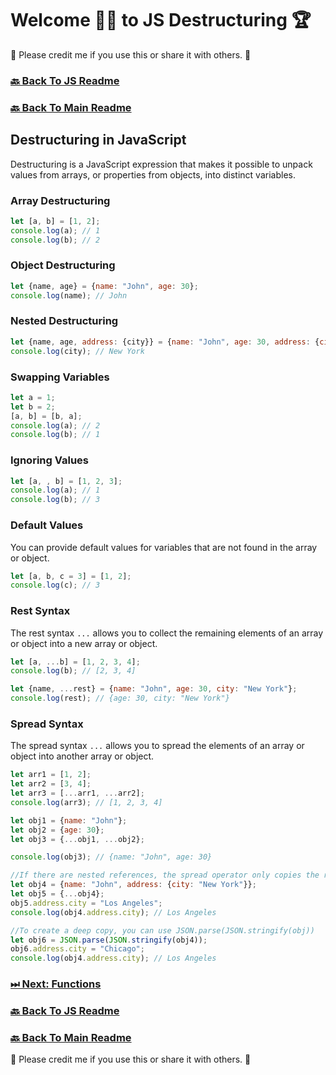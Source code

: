 # Welcome 🙋‍♂️ to JS Destructuring 🏆

🙏 Please credit me if you use this or share it with others. 🙏

### [🔙 Back To JS Readme](./js.md)

### [🔙 Back To Main Readme](../../../README.md)

## Destructuring in JavaScript

Destructuring is a JavaScript expression that makes it possible to unpack values from arrays, or properties from objects, into distinct variables.

### Array Destructuring

```javascript
let [a, b] = [1, 2];
console.log(a); // 1
console.log(b); // 2
```

### Object Destructuring

```javascript
let {name, age} = {name: "John", age: 30};
console.log(name); // John
```

### Nested Destructuring

```javascript
let {name, age, address: {city}} = {name: "John", age: 30, address: {city: "New York"}};
console.log(city); // New York
```

### Swapping Variables

```javascript
let a = 1;
let b = 2;
[a, b] = [b, a];
console.log(a); // 2
console.log(b); // 1
```

### Ignoring Values

```javascript
let [a, , b] = [1, 2, 3];
console.log(a); // 1
console.log(b); // 3
```

### Default Values

You can provide default values for variables that are not found in the array or object.

```javascript
let [a, b, c = 3] = [1, 2];
console.log(c); // 3
```

### Rest Syntax

The rest syntax `...` allows you to collect the remaining elements of an array or object into a new array or object.

```javascript
let [a, ...b] = [1, 2, 3, 4];
console.log(b); // [2, 3, 4]

let {name, ...rest} = {name: "John", age: 30, city: "New York"};
console.log(rest); // {age: 30, city: "New York"}
```

### Spread Syntax

The spread syntax `...` allows you to spread the elements of an array or object into another array or object.

```javascript
let arr1 = [1, 2];
let arr2 = [3, 4];
let arr3 = [...arr1, ...arr2];
console.log(arr3); // [1, 2, 3, 4]

let obj1 = {name: "John"};
let obj2 = {age: 30};
let obj3 = {...obj1, ...obj2};

console.log(obj3); // {name: "John", age: 30}

//If there are nested references, the spread operator only copies the reference, not the value.
let obj4 = {name: "John", address: {city: "New York"}};
let obj5 = {...obj4};
obj5.address.city = "Los Angeles";
console.log(obj4.address.city); // Los Angeles

//To create a deep copy, you can use JSON.parse(JSON.stringify(obj))
let obj6 = JSON.parse(JSON.stringify(obj4));
obj6.address.city = "Chicago";
console.log(obj4.address.city); // Los Angeles
```

### [ ⏭ Next: Functions](./14_functions.md)

### [🔙 Back To JS Readme](./js.md)

### [🔙 Back To Main Readme](../../../README.md)

🙏 Please credit me if you use this or share it with others. 🙏
